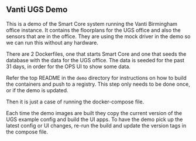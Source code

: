 ## Vanti UGS Demo

This is a demo of the Smart Core system running the Vanti Birmingham office instance. It contains the floorplans for the
UGS office and also the sensors that are in the office. They are using the mock driver in the demo so we can run this
without any hardware.

There are 2 Dockerfiles, one that starts Smart Core and one that seeds the database with the data for the UGS office.
The data is seeded for the past 31 days, in order for the OPS UI to show some data.

Refer the top README in the `demo` directory for instructions on how to build the containers and push to a registry.
This step only needs to be done once, or if the demo is updated.

Then it is just a case of running the docker-compose file.

Each time the demo images are built they copy the current version of the UGS example config and build the UI apps.
To have the demo pick up the latest config or UI changes, re-run the build and update the version tags in the compose
file.
